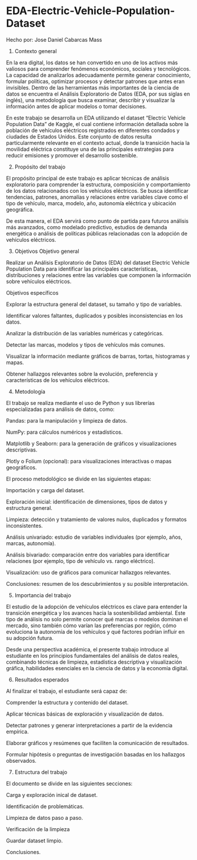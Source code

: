 # EDA-Electric-Vehicle-Population-Dataset
Hecho por: Jose Daniel Cabarcas Mass

1. Contexto general

En la era digital, los datos se han convertido en uno de los activos más valiosos para comprender fenómenos económicos, sociales y tecnológicos. La capacidad de analizarlos adecuadamente permite generar conocimiento, formular políticas, optimizar procesos y detectar patrones que antes eran invisibles. Dentro de las herramientas más importantes de la ciencia de datos se encuentra el Análisis Exploratorio de Datos (EDA, por sus siglas en inglés), una metodología que busca examinar, describir y visualizar la información antes de aplicar modelos o tomar decisiones.

En este trabajo se desarrolla un EDA utilizando el dataset “Electric Vehicle Population Data” de Kaggle, el cual contiene información detallada sobre la población de vehículos eléctricos registrados en diferentes condados y ciudades de Estados Unidos. Este conjunto de datos resulta particularmente relevante en el contexto actual, donde la transición hacia la movilidad eléctrica constituye una de las principales estrategias para reducir emisiones y promover el desarrollo sostenible.

2. Propósito del trabajo

El propósito principal de este trabajo es aplicar técnicas de análisis exploratorio para comprender la estructura, composición y comportamiento de los datos relacionados con los vehículos eléctricos. Se busca identificar tendencias, patrones, anomalías y relaciones entre variables clave como el tipo de vehículo, marca, modelo, año, autonomía eléctrica y ubicación geográfica.

De esta manera, el EDA servirá como punto de partida para futuros análisis más avanzados, como modelado predictivo, estudios de demanda energética o análisis de políticas públicas relacionadas con la adopción de vehículos eléctricos.

3. Objetivos
Objetivo general

Realizar un Análisis Exploratorio de Datos (EDA) del dataset Electric Vehicle Population Data para identificar las principales características, distribuciones y relaciones entre las variables que componen la información sobre vehículos eléctricos.

Objetivos específicos

Explorar la estructura general del dataset, su tamaño y tipo de variables.

Identificar valores faltantes, duplicados y posibles inconsistencias en los datos.

Analizar la distribución de las variables numéricas y categóricas.

Detectar las marcas, modelos y tipos de vehículos más comunes.

Visualizar la información mediante gráficos de barras, tortas, histogramas y mapas.

Obtener hallazgos relevantes sobre la evolución, preferencia y características de los vehículos eléctricos.

4. Metodología

El trabajo se realiza mediante el uso de Python y sus librerías especializadas para análisis de datos, como:

Pandas: para la manipulación y limpieza de datos.

NumPy: para cálculos numéricos y estadísticos.

Matplotlib y Seaborn: para la generación de gráficos y visualizaciones descriptivas.

Plotly o Folium (opcional): para visualizaciones interactivas o mapas geográficos.

El proceso metodológico se divide en las siguientes etapas:

Importación y carga del dataset.

Exploración inicial: identificación de dimensiones, tipos de datos y estructura general.

Limpieza: detección y tratamiento de valores nulos, duplicados y formatos inconsistentes.

Análisis univariado: estudio de variables individuales (por ejemplo, años, marcas, autonomía).

Análisis bivariado: comparación entre dos variables para identificar relaciones (por ejemplo, tipo de vehículo vs. rango eléctrico).

Visualización: uso de gráficos para comunicar hallazgos relevantes.

Conclusiones: resumen de los descubrimientos y su posible interpretación.

5. Importancia del trabajo

El estudio de la adopción de vehículos eléctricos es clave para entender la transición energética y los avances hacia la sostenibilidad ambiental. Este tipo de análisis no solo permite conocer qué marcas o modelos dominan el mercado, sino también cómo varían las preferencias por región, cómo evoluciona la autonomía de los vehículos y qué factores podrían influir en su adopción futura.

Desde una perspectiva académica, el presente trabajo introduce al estudiante en los principios fundamentales del análisis de datos reales, combinando técnicas de limpieza, estadística descriptiva y visualización gráfica, habilidades esenciales en la ciencia de datos y la economía digital.

6. Resultados esperados

Al finalizar el trabajo, el estudiante será capaz de:

Comprender la estructura y contenido del dataset.

Aplicar técnicas básicas de exploración y visualización de datos.

Detectar patrones y generar interpretaciones a partir de la evidencia empírica.

Elaborar gráficos y resúmenes que faciliten la comunicación de resultados.

Formular hipótesis o preguntas de investigación basadas en los hallazgos observados.

7. Estructura del trabajo

El documento se divide en las siguientes secciones:

Carga y exploración inical de dataset.

Identificación de problemáticas.

Limpieza de datos paso a paso.

Verificación de la limpieza

Guardar dataset limpio.

Conclusiones.
